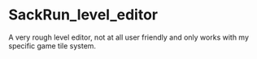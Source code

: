 # SackRun_level_editor
A very rough level editor, not at all user friendly and only works with my specific game tile system.
